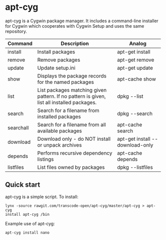 apt-cyg
=======

apt-cyg is a Cygwin package manager. It includes a command-line installer for
Cygwin which cooperates with Cygwin Setup and uses the same repository.

<table>
<thead>
<tr>
<th>Command</th>
<th>Description</th>
<th>Analog</th>
</tr>
</thead>
<tbody>
<tr>
<td>install</td>
<td>Install packages</td>
<td>apt-get install</td>
</tr>
<tr>
<td>remove</td>
<td>Remove packages</td>
<td>apt-get&nbsp;remove</td>
</tr>
<tr>
<td>update</td>
<td>Update setup.ini</td>
<td>apt-get&nbsp;update</td>
</tr>
<tr>
<td>show</td>
<td>Displays the package records for the named packages</td>
<td>apt-cache&nbsp;show</td>
</tr>
<tr>
<td>list</td>
<td>
List packages matching given pattern. If no pattern is given, list all installed
packages.
</td>
<td>dpkg --list</td>
</tr>
<tr>
<td>search</td>
<td>Search for a filename from installed packages</td>
<td>dpkg --search</td>
</tr>
<tr>
<td>searchall</td>
<td>Search for a filename from all available packages</td>
<td>apt-cache search</td>
</tr>
<tr>
<td>download</td>
<td>Download only - do NOT install or unpack archives</td>
<td>apt-get&nbsp;install&nbsp;--download-only</td>
</tr>
<tr>
<td>depends</td>
<td>Performs recursive dependency listings</td>
<td>apt-cache depends</td>
</tr>
<tr>
<td>listfiles</td>
<td>List files owned by packages</td>
<td>dpkg --listfiles</td>
</tr>
</tbody>
</table>

Quick start
-----------

apt-cyg is a simple script. To install:

    lynx -source rawgit.com/transcode-open/apt-cyg/master/apt-cyg > apt-cyg
    install apt-cyg /bin

Example use of apt-cyg:

    apt-cyg install nano
